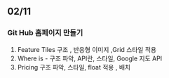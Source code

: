 ## 02/11 
### Git Hub 홈페이지 만들기 
1. Feature Tiles 구조 , 반응형 이미지 ,Grid 스타일 적용
2. Where is - 구조 파악, API란, 스타일, Google 지도 API
3. Pricing 구조 파악, 스타일, float 적용 , 배치 